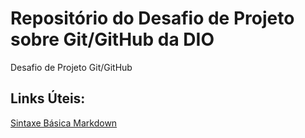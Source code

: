 # Repositório do Desafio de Projeto sobre Git/GitHub da DIO
Desafio de Projeto Git/GitHub

## Links Úteis:
[Sintaxe Básica Markdown](https://www.markdownguide.org/basic-syntax/)
